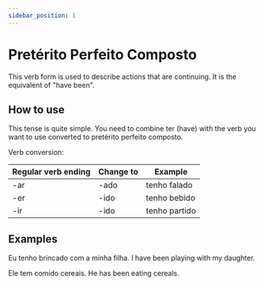 ```yaml
---
sidebar_position: 1
---
```


# Pretérito Perfeito Composto

This verb form is used to describe actions that are continuing. It is the equivalent of "have been".

## How to use

This tense is quite simple. You need to combine ter (have) with the verb you want to use converted to pretérito perfeito composto.

Verb conversion:

| Regular verb ending | Change to | Example       |
| ------------------- | --------- | ------------- |
| -ar                 | -ado      | tenho falado  |
| -er                 | -ido      | tenho bebido  |
| -ir                 | -ido      | tenho partido |

## Examples

Eu tenho brincado com a minha filha.
I have been playing with my daughter.

Ele tem comido cereais.
He has been eating cereals.
